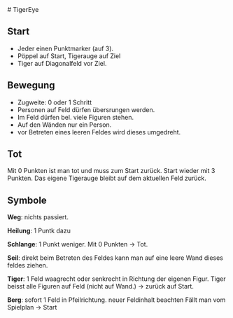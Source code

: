 <link href="http://scholarlymarkdown.com/scholdoc-distribution/css/core/scholmd-core-latest.css" rel="stylesheet"></link>
# TigerEye

## Start 
* Jeder einen Punktmarker (auf 3).
* Pöppel auf Start, Tigerauge auf Ziel
* Tiger auf Diagonalfeld vor Ziel.

## Bewegung
* Zugweite: 0 oder 1 Schritt
* Personen auf Feld dürfen übersrungen werden.
* Im Feld dürfen bel. viele Figuren stehen.
* Auf den Wänden nur ein Person.
* vor Betreten eines leeren Feldes wird dieses umgedreht.


## Tot
Mit 0 Punkten ist man tot und muss zum Start zurück. 
Start wieder mit 3 Punkten.
 Das eigene Tigerauge bleibt auf dem aktuellen Feld zurück.

## Symbole

__Weg__: 
nichts passiert.

__Heilung__:
1 Puntk dazu

__Schlange__:
1 Punkt weniger. Mit 0 Punkten -> Tot.

__Seil__:
direkt beim Betreten des Feldes kann man auf eine leere Wand dieses feldes ziehen.

__Tiger__:
1 Feld waagrecht oder senkrecht in Richtung der eigenen Figur. Tiger beisst alle Figuren auf Feld (nicht auf Wand.) -> zurück auf Start.

__Berg__:
sofort 1 Feld in Pfeilrichtung. neuer Feldinhalt beachten Fällt man vom Spielplan -> Start

